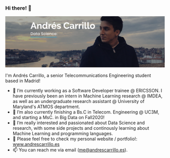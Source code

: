 ### Hi there! 👋

![alt text](https://github.com/andresC98/andresC98/blob/master/githubprofile.png?raw=true)

I'm Andrés Carrillo, a senior Telecommunications Engineering student based in Madrid!

- 🔭 I’m currently working as a Software Developer trainee @ ERICSSON. I have previously been an intern in Machine Learning research @ IMDEA, as well as an undergraduate research assistant @ University of Maryland's ATMOS department.
- 🌱 I’m also currently finishing a Bs.C in Telecom. Engineering @ UC3M, and starting a MsC. in Big Data on Fall2020! 
- 🤔 I’m really interested and passionated about Data Science and research, with some side projects and continously learning about Machine Learning and programming languages.
- 💬 Please feel free to check my personal website / portfolio!: www.andrescarrillo.es
- 📫 You can reach me via email (me@andrescarrillo.es).

